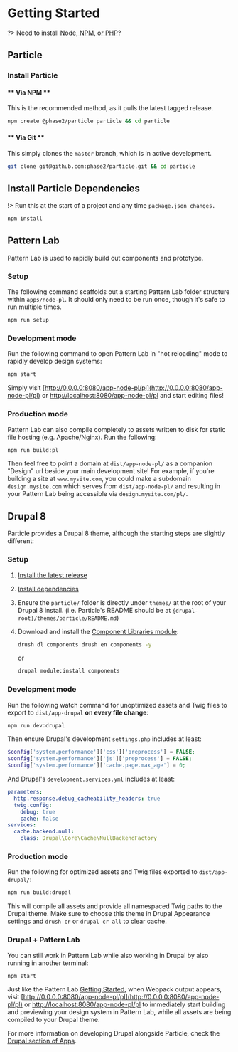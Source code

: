 # Getting Started

?> Need to install [Node, NPM, or PHP](guides/system-dependencies.md)?

## Particle

### Install Particle

<!-- tabs:start -->

#### ** Via NPM **

This is the recommended method, as it pulls the latest tagged release.

```bash
npm create @phase2/particle particle && cd particle
```

#### ** Via Git **

This simply clones the `master` branch, which is in active development.

```bash
git clone git@github.com:phase2/particle.git && cd particle
```

<!-- tabs:end -->

## Install Particle Dependencies

!> Run this at the start of a project and any time `package.json changes.`

```bash
npm install
```

## Pattern Lab

Pattern Lab is used to rapidly build out components and prototype.

### Setup

The following command scaffolds out a starting Pattern Lab folder structure within `apps/node-pl`. It should only need to be run once, though it's safe to run multiple times.

```bash
npm run setup
```

### Development mode

Run the following command to open Pattern Lab in "hot reloading" mode to rapidly develop design systems:

```bash
npm start
```

Simply visit [http://0.0.0.0:8080/app-node-pl/pl](http://0.0.0.0:8080/app-node-pl/pl) or [http://localhost:8080/app-node-pl/pl](http://localhost:8080/app-node-pl/pl) and start editing files!

### Production mode

Pattern Lab can also compile completely to assets written to disk for static file hosting (e.g. Apache/Nginx). Run the following:

```bash
npm run build:pl
```

Then feel free to point a domain at `dist/app-node-pl/` as a companion "Design" url beside your main development site! For example, if you're building a site at `www.mysite.com`, you could make a subdomain `design.mysite.com` which serves from `dist/app-node-pl/` and resulting in your Pattern Lab being accessible via `design.mysite.com/pl/`.

## Drupal 8

Particle provides a Drupal 8 theme, although the starting steps are slightly different:

### Setup

1. [Install the latest release](#install-particle)
1. [Install dependencies](#install-particle-dependencies)
1. Ensure the `particle/` folder is directly under `themes/` at the root of your Drupal 8 install. \(i.e. Particle's README should be at `{drupal-root}/themes/particle/README.md`\)
1. Download and install the [Component Libraries module](https://www.drupal.org/project/components):

   ```bash
   drush dl components drush en components -y
   ```

   or

   ```bash
   drupal module:install components
   ```


### Development mode

Run the following watch command for unoptimized assets and Twig files to export to `dist/app-drupal` **on every file change**:

```bash
npm run dev:drupal
```

Then ensure Drupal's development `settings.php` includes at least:

```php
$config['system.performance']['css']['preprocess'] = FALSE;
$config['system.performance']['js']['preprocess'] = FALSE;
$config['system.performance']['cache.page.max_age'] = 0;
```

And Drupal's `development.services.yml` includes at least: 

```yaml
parameters:
  http.response.debug_cacheability_headers: true
  twig.config:
    debug: true
    cache: false
services:
  cache.backend.null:
    class: Drupal\Core\Cache\NullBackendFactory
```

### Production mode

Run the following for optimized assets and Twig files exported to `dist/app-drupal/`:

```bash
npm run build:drupal
````

This will compile all assets and provide all namespaced Twig paths to the Drupal theme. Make sure to choose this theme in Drupal Appearance settings and `drush cr` or `drupal cr all` to clear cache.


### Drupal + Pattern Lab

You can still work in Pattern Lab while also working in Drupal by also running in another terminal:

```bash
npm start
```

Just like the Pattern Lab [Getting Started](#pattern-lab), when Webpack output appears, visit [http://0.0.0.0:8080/app-node-pl/pl](http://0.0.0.0:8080/app-node-pl/pl) or [http://localhost:8080/app-node-pl/pl](http://localhost:8080/app-node-pl/pl) to immediately start building and previewing your design system in Pattern Lab, while all assets are being compiled to your Drupal theme.

For more information on developing Drupal alongside Particle, check the [Drupal section of Apps](/particle/apps.md#drupal).

